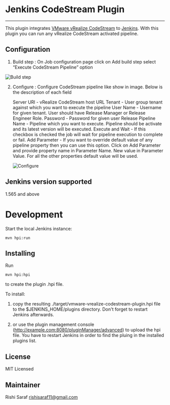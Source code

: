 # Jenkins CodeStream Plugin
---------------------
This plugin integrates [VMware vRealize CodeStream][] to [Jenkins][]. With this plugin you can run any vRealize CodeStream activated pipeline.

[VMware vRealize CodeStream]: https://www.vmware.com/products/vrealize-code-stream
[Jenkins]: https://jenkins-ci.org/

Configuration
-------------

1) Build step : On Job configuration page click on Add build step select “Execute CodeStream Pipeline” option

![Build step](/docs/add-build-step.png)

2) Configure :  Configure CodeStream pipeline like show in image. Below is the description of each field

     Server URl -   vRealize CodeStream host URL
     Tenant - User group tenant against which you want to execute the pipeline
     User Name - Username for given tenant. User should have Release Manager or Release Engineer Role.
     Password - Password for given user
     Release Pipeline Name - Pipeline which you want to execute. Pipeline should be activate and its latest version will be executed.
     Execute and Wait - If this checkbox is checked the job will wait for pipeline execution to complete or fail.
     Add Parameter - If you want to override default value of any pipeline property then you can use this option. Click on Add Parameter and provide property name in Parameter Name. New  value in Parameter Value. For all the other properties default value will be used.

     ![Configure](/docs/configuration.png)


Jenkins version supported
------------------------
1.565 and above


Development
===========

Start the local Jenkins instance:

    mvn hpi:run


Installing
----------
Run

	mvn hpi:hpi

to create the plugin .hpi file.


To install:

1. copy the resulting ./target/vmware-vrealize-codestream-plugin.hpi file to the $JENKINS_HOME/plugins directory. Don't forget to restart Jenkins afterwards.

2. or use the plugin management console (http://example.com:8080/pluginManager/advanced) to upload the hpi file. You have to restart Jenkins in order to find the pluing in the installed plugins list.

License
----------
MIT Licensed


Maintainer
----------
Rishi Saraf <rishisaraf11@gmail.com>






